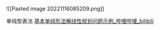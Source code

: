 ![[Pasted image 20221116085209.png]]


单纯型表法
[基本单纯形法解线性规划问题示例_哔哩哔哩_bilibili](https://www.bilibili.com/video/BV11f4y1x7sK/?spm_id_from=333.337.search-card.all.click&vd_source=42cfee117511b22dad43ba6eb08d967f)

